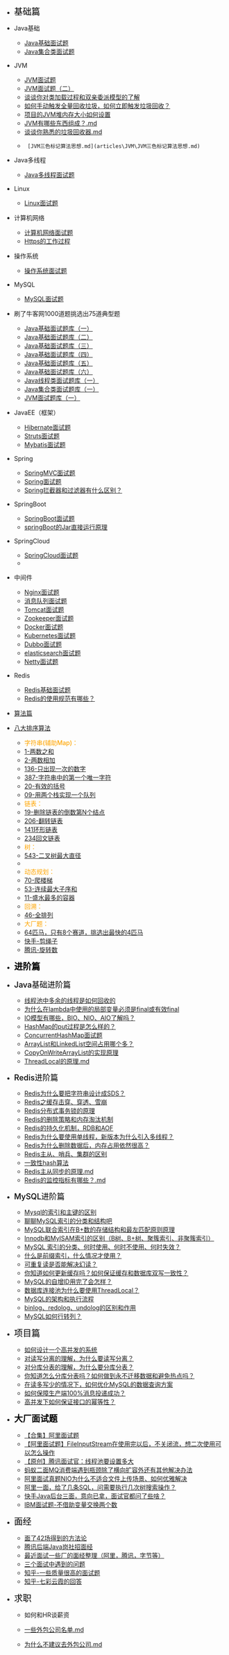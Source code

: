 - <font style="color:black;font-size:20px;font-weight:2px">基础篇</font>


- Java基础
  - [Java基础面试题](articles\Java基础\Java基础面试题.md)
  - [Java集合类面试题](articles\Java基础\Java集合类面试题.md)
- JVM
  
  - [JVM面试题](articles\JVM\JVM面试题.md)
  - [JVM面试题（二）](articles\JVM\JVM面试题（二）)
  -  [谈谈你对类加载过程和双亲委派模型的了解](articles\JVM\类加载过程和双亲委派模型.md) 
  -   [如何手动触发全量回收垃圾，如何立即触发垃圾回收？](articles\进阶\如何手动触发全量回收垃圾，如何立即触发垃圾回收.md) 
  -   [项目的JVM堆内存大小如何设置](articles\JVM\项目的JVM堆内存大小如何设置.md) 
  -    [JVM有哪些东西组成？.md](articles\JVM\JVM有哪些东西组成？.md) 
  -    [谈谈你熟悉的垃圾回收器.md](articles\JVM\谈谈你熟悉的垃圾回收器.md) 
  -      [JVM三色标记算法思想.md](articles\JVM\JVM三色标记算法思想.md) 
- Java多线程
  
  - [Java多线程面试题](articles\Java线程\Java多线程面试题.md)
- Linux
  
  - [Linux面试题](articles\Linux\Linux面试题.md)
- 计算机网络
  
  - [计算机网络面试题](articles\计算机网络\计算机网络面试题.md)
  -  [Https的工作过程](articles\计算机网络\Https的工作过程.md) 
- 操作系统
  
  - [操作系统面试题](articles\操作系统\操作系统面试题.md)
- MySQL
  
  - [MySQL面试题](articles\MySQL\MySQL面试题.md)
- 刷了牛客网1000道题挑选出75道典型题
  - [Java基础面试题库（一）](articles\题库\Java基础面试题库（一）.md)
  - [Java基础面试题库（二）](articles\题库\Java基础面试题库（二）.md)
  - [Java基础面试题库（三）](articles\题库\Java基础面试题库（三）.md)
  - [Java基础面试题库（四）](articles\题库\Java基础面试题库（四）.md)
  - [Java基础面试题库（五）](articles\题库\Java基础面试题库（五）.md)
  - [Java基础面试题库（六）](articles\题库\Java基础面试题库（六）.md)
  - [Java线程类面试题库（一）](articles\题库\Java线程类面试题库（一）.md)
  - [Java集合类面试题库（一）](articles\题库\Java集合类面试题库（一）.md)
  - [JVM面试题库（一）](articles\题库\JVM面试题库（一）.md)
- JavaEE（框架）
  - [Hibernate面试题](articles\Java框架\Hibernate面试题.md)
  - [Struts面试题](articles\Java框架\Struts面试题.md)
  - [Mybatis面试题](articles\Java框架\Mybatis面试题.md)
- Spring
  - [SpringMVC面试题](articles\Spring\SpringMVC面试题.md)
  - [Spring面试题](articles\Spring\Spring面试题.md)
  -  [Spring拦截器和过滤器有什么区别？](articles\Java框架\Spring拦截器和过滤器有什么区别？.md) 
- SpringBoot 
  
  - [SpringBoot面试题](articles\SpringBoot\SpringBoot面试题.md)
  - [springBoot的Jar直接运行原理](articles\进阶\为什么springBoot的jar可以直接运行.md)
- SpringCloud
  
  - [SpringCloud面试题](articles\SpringCloud\SpringCloud面试题.md)
  - 
- 中间件
  - [Nginx面试题](articles\中间件\Nginx面试题.md)
  - [消息队列面试题](articles\中间件\消息队列面试题.md)
  -  [Tomcat面试题](articles\中间件\Tomcat面试题.md) 
  - [Zookeeper面试题](articles\中间件\Zookeeper面试题.md) 
  - [Docker面试题](articles\中间件\Docker面试题.md) 
  -  [Kubernetes面试题](articles\中间件\k8s面试题.md) 
  - [Dubbo面试题](articles\中间件\Dubbo面试题.md) 
  - [elasticsearch面试题](articles\中间件\elasticsearch面试题.md) 
  - [Netty面试题](articles\中间件\Netty面试题.md) 
- Redis
  - [Redis基础面试题](articles\Redis\Redis面试题.md)
  -  [Redis的使用规范有哪些？](articles\Redis\Redis的使用规范有哪些？.md) 
- [算法篇](articles\算法\高频算法面试题.md)
- [八大排序算法](articles\算法\八大排序算法.md) 
    
    - <font style="color:orange;font-size:14px;font-weight:500">字符串(辅助Map)：</font>
    - [1-两数之和](articles\算法\1-两数之和.md) 
    - [2-两数相加](articles\算法\2两数相加.md) 
    - [136-只出现一次的数字](articles\算法\136-只出现一次的数字.md) 
    - [387-字符串中的第一个唯一字符](articles\算法\387-字符串中的第一个唯一字符.md) 
    - [20-有效的括号](articles\算法\20-有效的括号.md) 
    -  [09-用两个栈实现一个队列](articles\算法\09-用两个栈实现一个队列.md) 
    - <font style="color:orange;font-size:14px;font-weight:500">链表：</font>
    - [19-删除链表的倒数第N个结点](articles\算法\19-删除链表的倒数第N个结点.md) 
    - [206-翻转链表](articles\算法\206-翻转链表.md) 
    -  [141环形链表](articles\算法\141环形链表.md) 
    -  [234回文链表](articles\算法\234回文链表.md) 
    - <font style="color:orange;font-size:14px;font-weight:500">树：</font>
    - [543-二叉树最大直径](articles\算法\543二叉树最大直径.md) 
    - 
    - <font style="color:orange;font-size:14px;font-weight:500">动态规划：</font>
    -  [70-爬楼梯](articles\算法\70-爬楼梯.md) 
    -   [53-连续最大子序和](articles\算法\53-连续最大子序和.md) 
    -   [11-盛水最多的容器](articles\算法\11-盛水最多的容器.md) 
    -   <font style="color:orange;font-size:14px;font-weight:500">回溯：</font>
    -  [46-全排列](articles\算法\46-全排列.md) 
    -  <font style="color:orange;font-size:14px;font-weight:500">大厂题：</font>
    -   [64匹马，只有8个赛道，挑选出最快的4匹马](articles\算法\64匹马，只有8个赛道，挑选出最快的4匹马.md) 
    -   [快手-剪绳子](articles\算法\剪绳子.md) 
    -   [腾讯-旋转数](articles\算法\旋转数.md) 
- <font style="color:black;font-size:20px;font-weight:800">进阶篇</font>
- <font style="color:black;font-size:18px;font-weight:500">Java基础进阶篇</font>
  
    - [线程池中多余的线程是如何回收的](articles\进阶\线程池中多余的线程是如何回收的.md) 
    - [为什么在lambda中使用的局部变量必须是final或有效final](articles\Java基础\为什么在lambda中使用的局部变量必须是final或有效final.md) 
    - [IO模型有哪些，BIO、NIO、AIO了解吗？](articles\Java基础\IO模型有哪些？.md) 
    - [HashMap的put过程是怎么样的？](articles\Java基础\HashMap的put过程是怎么样的？.md) 
    -  [ConcurrentHashMap面试题](articles\Java基础\ConcurrentHashMap面试题.md) 
    -  [ArrayList和LinkedList空间占用哪个多？](articles\Java基础\ArrayList和LinkedList空间占用哪个多？.md) 
    -  [CopyOnWriteArrayList的实现原理](articles\Java基础\CopyOnWriteArrayList的实现原理.md) 
    -   [ThreadLocal的原理.md](articles\Java基础\ThreadLocal的原理.md) 
- <font style="color:black;font-size:18px;font-weight:500">Redis进阶篇</font>

    - [Redis为什么要把字符串设计成SDS？](articles\Redis\Redis为什么要把字符串设计成SDS？.md)
    - [Redis之缓存击穿、穿透、雪崩](articles\Redis\Redis之缓存击穿、穿透、雪崩.md)
    - [Redis分布式事务锁的原理](articles\Redis\Redis分布式事务锁的原理.md)
    - [Redis的删除策略和内存淘汰机制](articles\Redis\Redis的删除策略和内存淘汰机制.md)
    - [Redis的持久化机制，RDB和AOF](articles\Redis\Redis的持久化机制，RDB和AOF.md)
    - [Redis为什么要使用单线程，新版本为什么引入多线程？](articles\Redis\Redis为什么要使用单线程，新版本为什么引入多线程？.md) 
    - [Redis为什么删除数据后，内存占用依然很高？](articles\Redis\Redis为什么删除数据后，内存占用依然很高？.md) 
    - [Redis主从、哨兵、集群的区别](articles\Redis\Redis主从、哨兵、集群的区别.md) 
    - [一致性hash算法](articles\Redis\一致性hash算法.md) 
    -  [Redis主从同步的原理.md](articles\Redis\Redis主从同步的原理.md) 
    -  [Redis的监控指标有哪些？.md](articles\Redis\Redis的监控指标有哪些？.md) 
- <font style="color:black;font-size:18px;font-weight:500">MySQL进阶篇</font>

    -  [Mysql的索引和主键的区别](articles\MySQL\Mysql的索引和主键的区别.md) 
    - [聊聊MySQL索引的分类和结构吧](articles\MySQL\聊聊MySQL索引的分类和结构吧.md) 
    - [MySQL联合索引在B+数的存储结构和最左匹配原则原理](articles\MySQL\MySQL联合索引在B+数的存储结构和最左匹配原则原理.md) 
    - [Innodb和MyISAM索引的区别（B树、B+树、聚簇索引、非聚簇索引）](articles\MySQL\Innodb和MyISAM索引的区别.md) 
    - [MySQL 索引的分类、何时使用、何时不使用、何时失效？](articles\MySQL\MySQL索引的分类、何时使用、何时不使用、何时失效？.md) 
    - [什么是前缀索引，什么情况才使用？](articles\MySQL\什么是前缀索引，什么情况才使用？.md) 
    - [可重复读是否能解决幻读？](articles\MySQL\可重复读是否能解决幻读？.md) 
    - [你知道如何更新缓存吗？如何保证缓存和数据库双写一致性？](articles\进阶\你知道如何更新缓存吗？如何保证缓存和数据库双写一致性？.md) 
    - [MySQL的自增ID用完了会怎样？](articles\MySQL\MySQL的自增ID用完了会怎样？.md) 
    - [数据库连接池为什么要使用ThreadLocal？](articles\Java线程\数据库连接池为什么要使用ThreadLocal？.md) 
    - [MySQL的架构和执行流程](articles\MySQL\MySQL的架构和执行流程.md) 
    -  [binlog、redolog、undolog的区别和作用](articles\MySQL\binlog、redolog、undolog的区别和作用.md) 
    -   [MySQL如何行转列？](articles\MySQL\MySQL如何行转列？.md) 
- <font style="color:black;font-size:20px;font-weight:2px">项目篇</font>
    - [如何设计一个高并发的系统](articles\项目深度\高并发系统的设计.md)
    -    [对读写分离的理解，为什么要读写分离？](articles\项目深度\对读写分离的理解，为什么要读写分离？.md) 
    -    [对分库分表的理解，为什么要分库分表？](articles\项目深度\对分库分表的理解，为什么要分库分表？.md) 
    -  [你知道怎么分库分表吗？如何做到永不迁移数据和避免热点吗？](articles\项目深度\你知道怎么分库分表吗？如何做到永不迁移数据和避免热点吗？.md) 
    -  [在读多写少的情况下，如何优化MySQL的数据查询方案](articles\项目深度\在读多写少的情况下，如何优化MySQL的数据查询方案.md) 
    -  [如何保障生产端100%消息投递成功？](articles\进阶\如何保障生产端消息投递成功？.md)   
    - [高并发下如何保证接口的幂等性？](articles\进阶\高并发下如何保证接口的幂等性？.md) 
- <font style="color:black;font-size:20px;font-weight:800">大厂面试题</font>

    - [【合集】阿里面试题](articles\大厂面试题\阿里\阿里面试题.md) 
    - [【阿里面试题】FileInputStream在使用完以后，不关闭流，想二次使用可以怎么操作](articles\大厂面试题\阿里\阿里面试题-FileInputStream在使用完以后，不关闭流，想二次使用可以怎么操作.md) 
    - [【原创】腾讯面试官：线程池要设置多大](articles\大厂面试题\腾讯\线程池要设置多大？.md)  
    - [蚂蚁二面MQ消费端遇到瓶颈除了横向扩容外还有其他解决办法](articles\大厂面试题\阿里\蚂蚁二面MQ消费端遇到瓶颈除了横向扩容外还有其他解决办法.md) 
    - [阿里面试真题NIO为什么不适合文件上传场景、如何优雅解决](articles\大厂面试题\阿里\阿里面试真题NIO为什么不适合文件上传场景、如何优雅解决.md) 
    - [阿里一面，给了几条SQL，问需要执行几次树搜索操作？](articles\大厂面试题\阿里\阿里一面，给了几条SQL，问需要执行几次树搜索操作？.md) 
    - [快手Java后台三面，意向已拿，面试官都问了些啥？](articles\大厂面试题\快手\快手Java后台三面，意向已拿，面试官都问了些啥？.md) 
    - [IBM面试题-不借助变量交换两个数](articles\大厂面试题\IBM面试题-不借助变量交换两个数.md) 
- <font style="color:black;font-size:20px;font-weight:2px">面经</font>
    - [面了42场得到的方法论](articles\面经\42场面试得出的结论.md) 
    - [腾讯后端Java岗社招面经](articles\面经\腾讯后端Java岗社招面经.md) 
    - [最近面试一些厂的面经整理（阿里，腾讯，字节等）](articles\面经\最近面试一些厂的面经整理（阿里，腾讯，字节等）.md) 
    - [三个面试中遇到的问题](articles\面经\三个面试中遇到的问题.md) 
    - [知乎-一些质量很高的面试题](articles\面经\知乎-一些质量很高的面试题.md) 
    - [知乎-七彩云霞的回答](articles\面经\知乎-七彩云霞的回答.md) 
- <font style="color:black;font-size:20px;font-weight:2px">求职</font>

    - 如何和HR谈薪资
    -  [一些外包公司名单.md](articles\求职\一些外包公司名单.md) 
    
    - [为什么不建议去外包公司.md](articles\求职\为什么不建议去外包公司.md) 